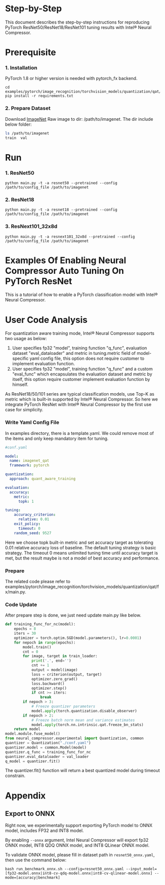 Step-by-Step
============

This document describes the step-by-step instructions for reproducing PyTorch ResNet50/ResNet18/ResNet101 tuning results with Intel® Neural Compressor.

# Prerequisite

### 1. Installation

PyTorch 1.8 or higher version is needed with pytorch_fx backend.

```Shell
cd examples/pytorch/image_recognition/torchvision_models/quantization/qat/fx
pip install -r requirements.txt
```

### 2. Prepare Dataset

Download [ImageNet](http://www.image-net.org/) Raw image to dir: /path/to/imagenet.  The dir include below folder:

```bash
ls /path/to/imagenet
train  val
```

# Run

### 1. ResNet50

```Shell
python main.py -t -a resnet50 --pretrained --config /path/to/config_file /path/to/imagenet
```

### 2. ResNet18

```Shell
python main.py -t -a resnet18 --pretrained --config /path/to/config_file /path/to/imagenet
```

### 3. ResNext101_32x8d

```Shell
python main.py -t -a resnext101_32x8d --pretrained --config /path/to/config_file /path/to/imagenet
```

Examples Of Enabling Neural Compressor Auto Tuning On PyTorch ResNet
=======================================================

This is a tutorial of how to enable a PyTorch classification model with Intel® Neural Compressor.

# User Code Analysis

For quantization aware training mode, Intel® Neural Compressor supports two usage as below:

1. User specifies fp32 "model", training function "q_func", evaluation dataset "eval_dataloader" and metric in tuning.metric field of model-specific yaml config file, this option does not require customer to implement evaluation function.
2. User specifies fp32 "model", training function "q_func" and a custom "eval_func" which encapsulates the evaluation dataset and metric by itself, this option require customer implement evaluation function by himself.

As ResNet18/50/101 series are typical classification models, use Top-K as metric which is built-in supported by Intel® Neural Compressor. So here we integrate PyTorch ResNet with Intel® Neural Compressor by the first use case for simplicity.

### Write Yaml Config File

In examples directory, there is a template.yaml. We could remove most of the items and only keep mandatory item for tuning.

```yaml
#conf.yaml

model:
  name: imagenet_qat 
  framework: pytorch

quantization:
  approach: quant_aware_training

evaluation:
  accuracy:
    metric:
      topk: 1

tuning:
    accuracy_criterion:
      relative: 0.01
    exit_policy:
      timeout: 0
    random_seed: 9527

```

Here we choose topk built-in metric and set accuracy target as tolerating 0.01 relative accuracy loss of baseline. The default tuning strategy is basic strategy. The timeout 0 means unlimited tuning time until accuracy target is met, but the result maybe is not a model of best accuracy and performance.

### Prepare

The related code please refer to examples/pytorch/image_recognition/torchvision_models/quantization/qat/fx/main.py.

### Code Update

After prepare step is done, we just need update main.py like below.

```python
def training_func_for_nc(model):
    epochs = 8
    iters = 30
    optimizer = torch.optim.SGD(model.parameters(), lr=0.0001)
    for nepoch in range(epochs):
        model.train()
        cnt = 0
        for image, target in train_loader:
            print('.', end='')
            cnt += 1
            output = model(image)
            loss = criterion(output, target)
            optimizer.zero_grad()
            loss.backward()
            optimizer.step()
            if cnt >= iters:
                break
        if nepoch > 3:
            # Freeze quantizer parameters
            model.apply(torch.quantization.disable_observer)
        if nepoch > 2:
            # Freeze batch norm mean and variance estimates
            model.apply(torch.nn.intrinsic.qat.freeze_bn_stats)
    return model
model.module.fuse_model()
from neural_compressor.experimental import Quantization, common
quantizer = Quantization("./conf.yaml")
quantizer.model = common.Model(model)
quantizer.q_func = training_func_for_nc
quantizer.eval_dataloader = val_loader
q_model = quantizer.fit()
```

The quantizer.fit() function will return a best quantized model during timeout constrain.


# Appendix

## Export to ONNX

Right now, we experimentally support exporting PyTorch model to ONNX model, includes FP32 and INT8 model.

By enabling `--onnx` argument, Intel Neural Compressor will export fp32 ONNX model, INT8 QDQ ONNX model, and INT8 QLinear ONNX model.

To validate ONNX model, please fill in dataset path in `resnet50_onnx.yaml`, then use the command below:

```shell
bash run_benchmark_onnx.sh --config=resnet50_onnx.yaml --input_model=[fp32-model.onnx|int8-cv-qdq-model.onnx|int8-cv-qlinear-model.onnx] --mode=[accuracy|benchmark]
```
